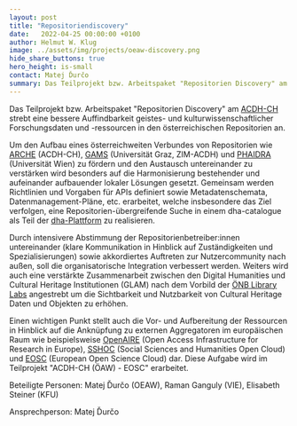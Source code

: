 ```yaml
---
layout: post
title: "Repositoriendiscovery"
date:   2022-04-25 00:00:00 +0100
author: Helmut W. Klug
image: ../assets/img/projects/oeaw-discovery.png
hide_share_buttons: true
hero_height: is-small
contact: Matej Ďurčo
summary: Das Teilprojekt bzw. Arbeitspaket "Repositorien Discovery" am ACDH-CH strebt eine bessere Auffindbarkeit geistes- und kulturwissenschaftlicher Forschungsdaten und -ressourcen in den österreichischen Repositorien an. 
---
```

Das Teilprojekt bzw. Arbeitspaket "Repositorien Discovery" am [ACDH-CH](https://www.oeaw.ac.at/acdh/) strebt eine bessere Auffindbarkeit geistes- und kulturwissenschaftlicher Forschungsdaten und -ressourcen in den österreichischen Repositorien an.

Um den Aufbau eines österreichweiten Verbundes von Repositorien wie [ARCHE](https://arche.acdh.oeaw.ac.at/) (ACDH-CH), [GAMS](https://gams.uni-graz.at/) (Universität Graz, ZIM-ACDH) und [PHAIDRA](https://phaidra.univie.ac.at/) (Universität Wien) zu fördern und den Austausch untereinander zu verstärken wird besonders auf die Harmonisierung bestehender und aufeinander aufbauender lokaler Lösungen gesetzt. Gemeinsam werden Richtlinien und Vorgaben für APIs definiert sowie Metadatenschemata, Datenmanagement-Pläne, etc. erarbeitet, welche insbesondere das Ziel verfolgen, eine Repositorien-übergreifende Suche in einem dha-catalogue als Teil der [dha-Plattform](https://digital-humanities.at/de) zu realisieren.

Durch intensivere Abstimmung der Repositorienbetreiber:innen untereinander (klare Kommunikation in Hinblick auf Zuständigkeiten und Spezialisierungen) sowie akkordiertes Auftreten zur Nutzercommunity nach außen, soll die organisatorische Integration verbessert werden. Weiters wird auch eine verstärkte Zusammenarbeit zwischen den Digital Humanities und Cultural Heritage Institutionen (GLAM) nach dem Vorbild der [ÖNB Library Labs](https://labs.onb.ac.at/de/) angestrebt um die Sichtbarkeit und Nutzbarkeit von Cultural Heritage Daten und Objekten zu erhöhen.

Einen wichtigen Punkt stellt auch die Vor- und Aufbereitung der Ressourcen in Hinblick auf die Anknüpfung zu externen Aggregatoren im europäischen Raum wie beispielsweise [OpenAIRE](https://www.openaire.eu/) (Open Access Infrastructure for Research in Europe), [SSHOC](https://sshopencloud.eu/) (Social Sciences and Humanities Open Cloud) und [EOSC](https://www.eosc.eu/) (European Open Science Cloud) dar. Diese Aufgabe wird im Teilprojekt "ACDH-CH (ÖAW) - EOSC" erarbeitet.

Beteiligte Personen: Matej Ďurčo (OEAW), Raman Ganguly (VIE), Elisabeth Steiner (KFU)

Ansprechperson: Matej Ďurčo
